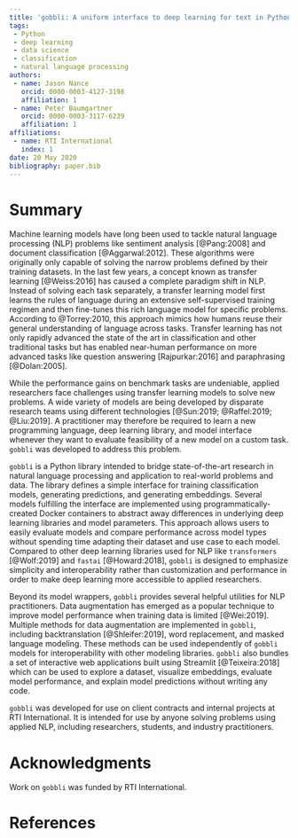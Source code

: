 ```yaml
---
title: 'gobbli: A uniform interface to deep learning for text in Python'
tags:
 - Python
 - deep learning
 - data science
 - classification
 - natural language processing
authors:
 - name: Jason Nance
   orcid: 0000-0003-4127-3198
   affiliation: 1
 - name: Peter Baumgartner
   orcid: 0000-0003-3117-6239
   affiliation: 1
affiliations:
 - name: RTI International
   index: 1
date: 20 May 2020
bibliography: paper.bib
---
```


# Summary

Machine learning models have long been used to tackle natural language processing (NLP) problems like sentiment analysis [@Pang:2008] and document classification [@Aggarwal:2012].  These algorithms were originally only capable of solving the narrow problems defined by their training datasets.  In the last few years, a concept known as transfer learning [@Weiss:2016] has caused a complete paradigm shift in NLP.  Instead of solving each task separately, a transfer learning model first learns the rules of language during an extensive self-supervised training regimen and then fine-tunes this rich language model for specific problems.  According to @Torrey:2010, this approach mimics how humans reuse their general understanding of language across tasks.  Transfer learning has not only rapidly advanced the state of the art in classification and other traditional tasks but has enabled near-human performance on more advanced tasks like question answering [Rajpurkar:2016] and paraphrasing [@Dolan:2005].

While the performance gains on benchmark tasks are undeniable, applied researchers face challenges using transfer learning models to solve new problems.  A wide variety of models are being developed by disparate research teams using different technologies [@Sun:2019; @Raffel:2019; @Liu:2019]. A practitioner may therefore be required to learn a new programming language, deep learning library, and model interface whenever they want to evaluate feasibility of a new model on a custom task.  ``gobbli`` was developed to address this problem.

``gobbli`` is a Python library intended to bridge state-of-the-art research in natural language processing and application to real-world problems and data.  The library defines a simple interface for training classification models, generating predictions, and generating embeddings.  Several models fulfilling the interface are implemented using programmatically-created Docker containers to abstract away differences in underlying deep learning libraries and model parameters.  This approach allows users to easily evaluate models and compare performance across model types without spending time adapting their dataset and use case to each model.  Compared to other deep learning libraries used for NLP like ``transformers`` [@Wolf:2019] and ``fastai`` [@Howard:2018], ``gobbli`` is designed to emphasize simplicity and interoperability rather than customization and performance in order to make deep learning more accessible to applied researchers.

Beyond its model wrappers, ``gobbli`` provides several helpful utilities for NLP practitioners.  Data augmentation has emerged as a popular technique to improve model performance when training data is limited [@Wei:2019].  Multiple methods for data augmentation are implemented in ``gobbli``, including backtranslation [@Shleifer:2019], word replacement, and masked language modeling. These methods can be used independently of ``gobbli`` models for interoperability with other modeling libraries.  ``gobbli`` also bundles a set of interactive web applications built using Streamlit [@Teixeira:2018] which can be used to explore a dataset, visualize embeddings, evaluate model performance, and explain model predictions without writing any code.

``gobbli`` was developed for use on client contracts and internal projects at RTI International.  It is intended for use by anyone solving problems using applied NLP, including researchers, students, and industry practitioners.

# Acknowledgments

Work on ``gobbli`` was funded by RTI International.

# References
